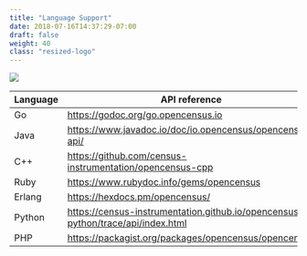 ```yaml
---
title: "Language Support"
date: 2018-07-16T14:37:29-07:00
draft: false
weight: 40
class: "resized-logo"
---
```


![](/images/opencensus-supported-languages.png)

Language|API reference
---|---
Go|https://godoc.org/go.opencensus.io
Java|https://www.javadoc.io/doc/io.opencensus/opencensus-api/
C++|https://github.com/census-instrumentation/opencensus-cpp
Ruby|https://www.rubydoc.info/gems/opencensus
Erlang|https://hexdocs.pm/opencensus/
Python|https://census-instrumentation.github.io/opencensus-python/trace/api/index.html
PHP|https://packagist.org/packages/opencensus/opencensus
